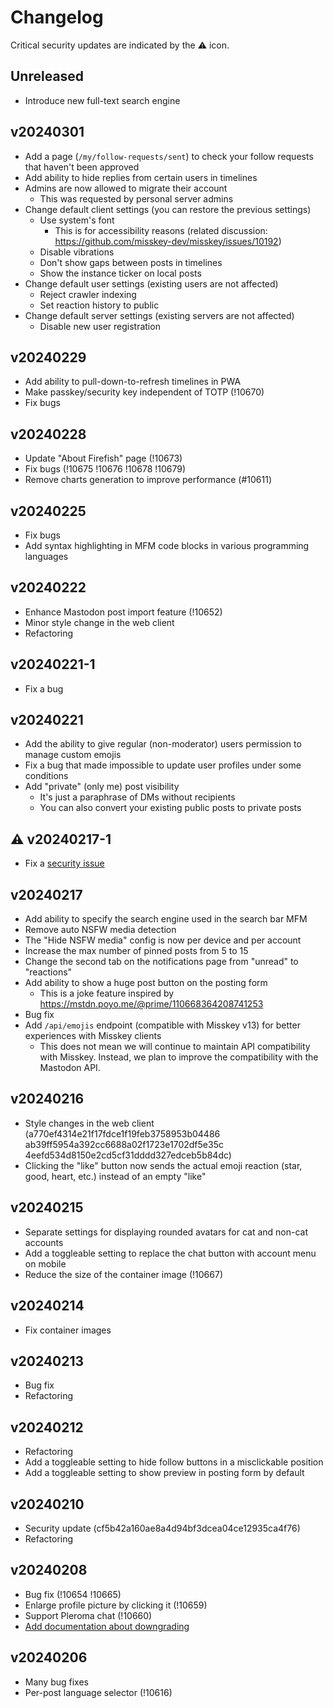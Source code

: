 # Changelog

Critical security updates are indicated by the :warning: icon.

## Unreleased

- Introduce new full-text search engine

## v20240301

- Add a page (`/my/follow-requests/sent`) to check your follow requests that haven't been approved
- Add ability to hide replies from certain users in timelines
- Admins are now allowed to migrate their account
	- This was requested by personal server admins
- Change default client settings (you can restore the previous settings)
	- Use system's font
		- This is for accessibility reasons (related discussion: <https://github.com/misskey-dev/misskey/issues/10192>)
	- Disable vibrations
	- Don't show gaps between posts in timelines
	- Show the instance ticker on local posts
- Change default user settings (existing users are not affected)
	- Reject crawler indexing
	- Set reaction history to public
- Change default server settings (existing servers are not affected)
	- Disable new user registration

## v20240229

- Add ability to pull-down-to-refresh timelines in PWA
- Make passkey/security key independent of TOTP (!10670)
- Fix bugs

## v20240228

- Update "About Firefish" page (!10673)
- Fix bugs (!10675 !10676 !10678 !10679)
- Remove charts generation to improve performance (#10611)

## v20240225

- Fix bugs
- Add syntax highlighting in MFM code blocks in various programming languages

## v20240222

- Enhance Mastodon post import feature (!10652)
- Minor style change in the web client
- Refactoring

## v20240221-1

- Fix a bug

## v20240221

- Add the ability to give regular (non-moderator) users permission to manage custom emojis
- Fix a bug that made impossible to update user profiles under some conditions
- Add "private" (only me) post visibility
	- It's just a paraphrase of DMs without recipients
	- You can also convert your existing public posts to private posts

## :warning: v20240217-1

- Fix a [security issue](https://github.com/misskey-dev/misskey/security/advisories/GHSA-qqrm-9grj-6v32)

## v20240217

- Add ability to specify the search engine used in the search bar MFM
- Remove auto NSFW media detection
- The "Hide NSFW media" config is now per device and per account
- Increase the max number of pinned posts from 5 to 15
- Change the second tab on the notifications page from "unread" to "reactions"
- Add ability to show a huge post button on the posting form
	- This is a joke feature inspired by https://mstdn.poyo.me/@prime/110668364208741253
- Bug fix
- Add `/api/emojis` endpoint (compatible with Misskey v13) for better experiences with Misskey clients
	- This does not mean we will continue to maintain API compatibility with Misskey. Instead, we plan to improve the compatibility with the Mastodon API.

## v20240216

- Style changes in the web client (a770ef4314e21f17fdce1f19feb3758953b04486 ab39ff5954a392cc6688a02f1723e1702df5e35c 4eefd534d8150e2cd5cf31dddd327edceb5b84dc)
- Clicking the "like" button now sends the actual emoji reaction (star, good, heart, etc.) instead of an empty "like"

## v20240215

- Separate settings for displaying rounded avatars for cat and non-cat accounts
- Add a toggleable setting to replace the chat button with account menu on mobile
- Reduce the size of the container image (!10667)

## v20240214

- Fix container images

## v20240213

- Bug fix
- Refactoring

## v20240212

- Refactoring
- Add a toggleable setting to hide follow buttons in a misclickable position
- Add a toggleable setting to show preview in posting form by default

## v20240210

- Security update (cf5b42a160ae8a4d94bf3dcea04ce12935ca4f76)
- Refactoring

## v20240208

- Bug fix (!10654 !10665)
- Enlarge profile picture by clicking it (!10659)
- Support Pleroma chat (!10660)
- [Add documentation about downgrading](./docs/downgrade.md)

## v20240206

- Many bug fixes
- Per-post language selector (!10616)
